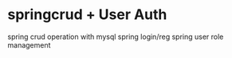 # springcrud + User Auth
spring crud operation with mysql
spring login/reg
spring user role management

